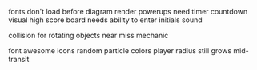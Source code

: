 fonts don't load before diagram render
powerups need timer countdown visual
high score board needs ability to enter initials
sound

collision for rotating objects
near miss mechanic

font awesome icons
random particle colors
player radius still grows mid-transit
